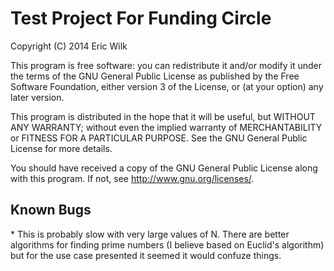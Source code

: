 Test Project For Funding Circle
===============================

Copyright (C) 2014 Eric Wilk

This program is free software: you can redistribute it and/or modify
it under the terms of the GNU General Public License as published by
the Free Software Foundation, either version 3 of the License, or
(at your option) any later version.

This program is distributed in the hope that it will be useful,
but WITHOUT ANY WARRANTY; without even the implied warranty of
MERCHANTABILITY or FITNESS FOR A PARTICULAR PURPOSE.  See the
GNU General Public License for more details.

You should have received a copy of the GNU General Public License
along with this program.  If not, see <http://www.gnu.org/licenses/>.

<h2>Known Bugs</h2>
* This is probably slow with very large values of N. There are better algorithms for finding prime numbers (I believe based on Euclid's algorithm) but for the use case presented it seemed it would confuze things.
